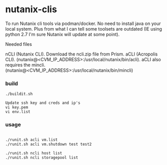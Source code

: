 # nutanix-clis

To run Nutanix cli tools via podman/docker. No need to install java on your local system. Plus from what I can tell some toolsets are outdated (IE using python 2.7 I'm sure Nutanix will update at some point).


Needed files

nCLI (Nutanix CLI). Download the ncli.zip file from Prism.
aCLI (Acropolis CLI). (nutanix@<CVM_IP_ADDRESS>:/usr/local/nutanix/bin/acli). aCLI also requires the mincli. (nutanix@<CVM_IP_ADDRESS>:/usr/local/nutanix/bin/mincli)


### build

```
./buildit.sh
```

```
Update ssh key and creds and ip's
vi key.pem
vi env.list
```

### usage

```

./runit.sh acli vm.list
./runit.sh acli vm.shutdown test test2

./runit.sh ncli host list
./runit.sh ncli storagepool list

```
